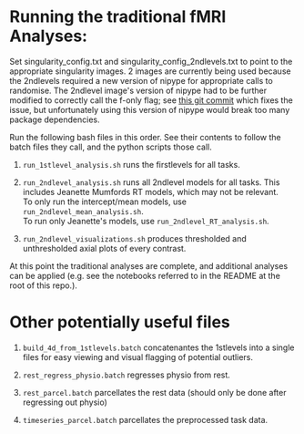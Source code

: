 # Running the traditional fMRI Analyses:

Set singularity_config.txt and singularity_config_2ndlevels.txt to point to the appropriate singularity images. 2 images are currently being used because the 2ndlevels required a new version of nipype for appropriate calls to randomise. The 2ndlevel image's version of nipype had to be further modified to correctly call the f-only flag; see [this git commit](https://github.com/nipy/nipype/commit/fe4cf08856a521159430aefb031fc4db119cd1fb#diff-d61b311bef9026063313dd51b8bf932eaa0d939343503e70048d450c863ab367) which fixes the issue, but unfortunately using this version of nipype would break too many package dependencies.

Run the following bash files in this order. See their contents to follow the batch files they call, and the python scripts those call.

1. `run_1stlevel_analysis.sh` runs the firstlevels for all tasks.

2. `run_2ndlevel_analysis.sh` runs all 2ndlevel models for all tasks. This includes Jeanette Mumfords RT models, which may not be relevant.  
To only run the intercept/mean models, use `run_2ndlevel_mean_analysis.sh`.  
To run only Jeanette's models, use `run_2ndlevel_RT_analysis.sh`.

3. `run_2ndlevel_visualizations.sh` produces thresholded and unthresholded axial plots of every contrast. 

At this point the traditional analyses are complete, and additional analyses can be applied (e.g. see the notebooks referred to in the README at the root of this repo.).

# Other potentially useful files

1. `build_4d_from_1stlevels.batch` concatenantes the 1stlevels into a single files for easy viewing and visual flagging of potential outliers.  

2. `rest_regress_physio.batch` regresses physio from rest.  

3. `rest_parcel.batch` parcellates the rest data (should only be done after regressing out physio)

4. `timeseries_parcel.batch` parcellates the preprocessed task data.
